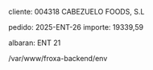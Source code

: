 cliente: 004318 CABEZUELO FOODS, S.L

pedido: 2025-ENT-26 importe: 19339,59

albaran: ENT 21



/var/www/froxa-backend/env


